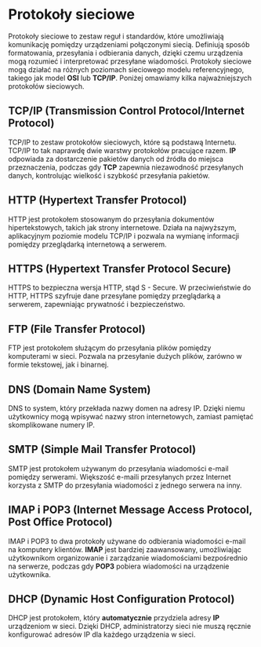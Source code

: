 # Protokoły sieciowe

Protokoły sieciowe to zestaw reguł i standardów, które umożliwiają komunikację pomiędzy urządzeniami połączonymi siecią. Definiują sposób formatowania, przesyłania i odbierania danych, dzięki czemu urządzenia mogą rozumieć i interpretować przesyłane wiadomości. Protokoły sieciowe mogą działać na różnych poziomach sieciowego modelu referencyjnego, takiego jak model **OSI** lub **TCP/IP**. Poniżej omawiamy kilka najważniejszych protokołów sieciowych.

## TCP/IP (Transmission Control Protocol/Internet Protocol)

TCP/IP to zestaw protokołów sieciowych, które są podstawą Internetu. TCP/IP to tak naprawdę dwie warstwy protokołów pracujące razem. **IP** odpowiada za dostarczenie pakietów danych od źródła do miejsca przeznaczenia, podczas gdy **TCP** zapewnia niezawodność przesyłanych danych, kontrolując wielkość i szybkość przesyłania pakietów.

## HTTP (Hypertext Transfer Protocol)

HTTP jest protokołem stosowanym do przesyłania dokumentów hipertekstowych, takich jak strony internetowe. Działa na najwyższym, aplikacyjnym poziomie modelu TCP/IP i pozwala na wymianę informacji pomiędzy przeglądarką internetową a serwerem.

## HTTPS (Hypertext Transfer Protocol Secure)

HTTPS to bezpieczna wersja HTTP, stąd S - Secure. W przeciwieństwie do HTTP, HTTPS szyfruje dane przesyłane pomiędzy przeglądarką a serwerem, zapewniając prywatność i bezpieczeństwo.

## FTP (File Transfer Protocol)

FTP jest protokołem służącym do przesyłania plików pomiędzy komputerami w sieci. Pozwala na przesyłanie dużych plików, zarówno w formie tekstowej, jak i binarnej.

## DNS (Domain Name System)

DNS to system, który przekłada nazwy domen na adresy IP. Dzięki niemu użytkownicy mogą wpisywać nazwy stron internetowych, zamiast pamiętać skomplikowane numery IP.

## SMTP (Simple Mail Transfer Protocol)

SMTP jest protokołem używanym do przesyłania wiadomości e-mail pomiędzy serwerami. Większość e-maili przesyłanych przez Internet korzysta z SMTP do przesyłania wiadomości z jednego serwera na inny.

## IMAP i POP3 (Internet Message Access Protocol, Post Office Protocol)

IMAP i POP3 to dwa protokoły używane do odbierania wiadomości e-mail na komputery klientów. **IMAP** jest bardziej zaawansowany, umożliwiając użytkownikom organizowanie i zarządzanie wiadomościami bezpośrednio na serwerze, podczas gdy **POP3** pobiera wiadomości na urządzenie użytkownika.

## DHCP (Dynamic Host Configuration Protocol)

DHCP jest protokołem, który **automatycznie** przydziela adresy **IP** urządzeniom w sieci. Dzięki DHCP, administratorzy sieci nie muszą ręcznie konfigurować adresów IP dla każdego urządzenia w sieci.
